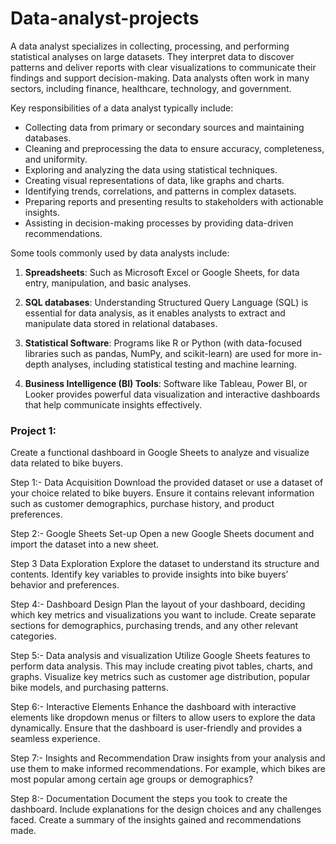 # Data-analyst-projects

A data analyst specializes in collecting, processing, and performing statistical analyses on large datasets. They interpret data to discover patterns and deliver reports with clear visualizations to communicate their findings and support decision-making. Data analysts often work in many sectors, including finance, healthcare, technology, and government.

Key responsibilities of a data analyst typically include:

- Collecting data from primary or secondary sources and maintaining databases.
- Cleaning and preprocessing the data to ensure accuracy, completeness, and uniformity.
- Exploring and analyzing the data using statistical techniques.
- Creating visual representations of data, like graphs and charts.
- Identifying trends, correlations, and patterns in complex datasets.
- Preparing reports and presenting results to stakeholders with actionable insights.
- Assisting in decision-making processes by providing data-driven recommendations.

Some tools commonly used by data analysts include:

1. **Spreadsheets**: Such as Microsoft Excel or Google Sheets, for data entry, manipulation, and basic analyses.

2. **SQL databases**: Understanding Structured Query Language (SQL) is essential for data analysis, as it enables analysts to extract and manipulate data stored in relational databases.

3. **Statistical Software**: Programs like R or Python (with data-focused libraries such as pandas, NumPy, and scikit-learn) are used for more in-depth analyses, including statistical testing and machine learning.

4. **Business Intelligence (BI) Tools**: Software like Tableau, Power BI, or Looker provides powerful data visualization and interactive dashboards that help communicate insights effectively.

### Project 1:

Create a functional dashboard in Google Sheets to analyze and visualize data related to bike buyers.

Step 1:- Data Acquisition
Download the provided dataset or use a dataset of your choice related to bike buyers. Ensure it contains relevant information such as customer demographics, purchase history, and product preferences.

Step 2:- Google Sheets Set-up
Open a new Google Sheets document and import the dataset into a new sheet.

Step 3 Data Exploration
Explore the dataset to understand its structure and contents. Identify key variables to provide insights into bike buyers’ behavior and preferences.

Step 4:- Dashboard Design
Plan the layout of your dashboard, deciding which key metrics and visualizations you want to include. Create separate sections for demographics, purchasing trends, and any other relevant categories.

Step 5:- Data analysis and visualization
Utilize Google Sheets features to perform data analysis. This may include creating pivot tables, charts, and graphs. Visualize key metrics such as customer age distribution, popular bike models, and purchasing patterns.

Step 6:- Interactive Elements
Enhance the dashboard with interactive elements like dropdown menus or filters to allow users to explore the data dynamically. Ensure that the dashboard is user-friendly and provides a seamless experience.

Step 7:-  Insights and Recommendation
Draw insights from your analysis and use them to make informed recommendations. For example, which bikes are most popular among certain age groups or demographics?

Step 8:- Documentation
Document the steps you took to create the dashboard. Include explanations for the design choices and any challenges faced. Create a summary of the insights gained and recommendations made.



